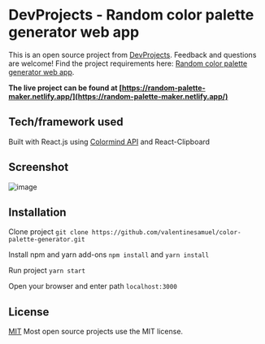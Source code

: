 # DevProjects - Random color palette generator web app

This is an open source project from [DevProjects](http://www.codementor.io/projects). Feedback and questions are welcome!
Find the project requirements here: [Random color palette generator web app](https://www.codementor.io/projects/web/random-color-palette-generator-web-app-ccdljvurh6).

**The live project can be found at [https://random-palette-maker.netlify.app/](https://random-palette-maker.netlify.app/)**
## Tech/framework used

Built with React.js using [Colormind API](http://colormind.io/api-access/) and   React-Clipboard

## Screenshot


![image](https://user-images.githubusercontent.com/67756784/155132592-0d17a238-3498-4a92-86e0-816774f6b1a5.png)


## Installation

Clone project
`git clone https://github.com/valentinesamuel/color-palette-generator.git`

Install npm and yarn add-ons
`npm install` and `yarn install`

Run project
`yarn start`

Open your browser and enter path
`localhost:3000`

## License

[MIT](https://choosealicense.com/licenses/mit/)
Most open source projects use the MIT license.
